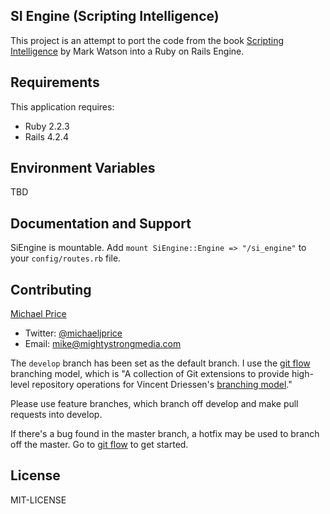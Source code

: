 SI Engine (Scripting Intelligence)
---------
This project is an attempt to port the code from the book [Scripting Intelligence](http://www.apress.com/9781430223511) by Mark Watson into a Ruby on Rails Engine.

Requirements
------------
This application requires:
- Ruby 2.2.3
- Rails 4.2.4

Environment Variables
---------------------
TBD

Documentation and Support
-------------------------
SiEngine is mountable. Add `mount SiEngine::Engine => "/si_engine"` to your `config/routes.rb` file.

Contributing
------------
[Michael Price](http://www.linkedin.com/in/michaeljohnprice/)

* Twitter: [@michaeljprice](https://twitter.com/michaeljprice)
* Email: <mike@mightystrongmedia.com>

The `develop` branch has been set as the default branch. I use the [git flow](https://github.com/nvie/gitflow) branching model, which is "A collection of Git extensions to provide high-level repository operations for Vincent Driessen's [branching model](http://nvie.com/git-model)."

Please use feature branches, which branch off develop and make pull requests into develop.

If there's a bug found in the master branch, a hotfix may be used to branch off the master. Go to [git flow](https://github.com/nvie/gitflow) to get started.

License
-------
MIT-LICENSE

